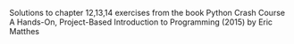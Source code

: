 Solutions to chapter 12,13,14 exercises from the book Python Crash Course A Hands-On, Project-Based Introduction to Programming (2015) by Eric Matthes
